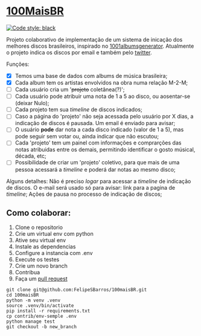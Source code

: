 # [100MaisBR](https://twitter.com/100maisBr)  

[![Code style: black](https://img.shields.io/badge/code%20style-black-000000.svg)](https://github.com/psf/black)  

Projeto colaborativo de implementação de um sistema de inicação dos melhores discos brasileiros, inspirado no [1001albumsgenerator](https://1001albumsgenerator.com/).
Atualmente o projeto indica os discos por email e também pelo [twitter](https://twitter.com/100maisBr).

Funções:  
- [X] Temos uma base de dados com albums de música brasileira;
- [X] Cada album tem os artistas envolvidos na obra numa relação M-2-M;
- [ ] Cada usuário cria um '~~projeto~~ coletânea(?)';
- [ ] Cada usuário pode atribuir uma nota de 1 a 5 ao disco, ou aosentar-se (deixar Nulo);
- [ ] Cada projeto tem sua *timeline* de discos indicados;
- [ ] Caso a página do 'projeto' não seja acessada pelo usuário por X dias, a indicação de discos é pausada. Um email é enviado para avisar;
- [ ] O usuário **pode** dar nota a cada disco indicado (valor de 1 a 5), mas pode seguir sem votar ou, ainda indicar que não escutou;
- [ ] Cada 'projeto' tem um painel com informações e comprarções das notas atribuidas entre os demais, permitindo identificar o gosto músical, década, etc;
- [ ] Possibilidade de criar um 'projeto' coletivo, para que mais de uma pessoa acessará a *timeline* e poderá dar notas ao mesmo disco;

Alguns detalhes:
Não é preciso *logar* para acessar a *timeline* de indicação de discos.
O e-mail será usado só para avisar: link para a pagina de *timeline*; Ações de pausa no processo de indicação de discos;


## Como colaborar:  
1. Clone o repositorio
2. Crie um virtual env com python
3. Ative seu virtual env
4. Instale as dependencias
5. Configure a instancia com  .env
6. Execute os testes
7. Crie um novo branch
8. Contribua
9. Faça um [pull request](https://docs.github.com/en/pull-requests/collaborating-with-pull-requests/proposing-changes-to-your-work-with-pull-requests/about-pull-requests)

```console
git clone git@github.com:FelipeSBarros/100maisBR.git
cd 100maisBR
python -m venv .venv
source .venv/bin/activate
pip install -r requirements.txt
cp contrib/env-semple .env
python manage test 
git checkout -b new_branch
```
